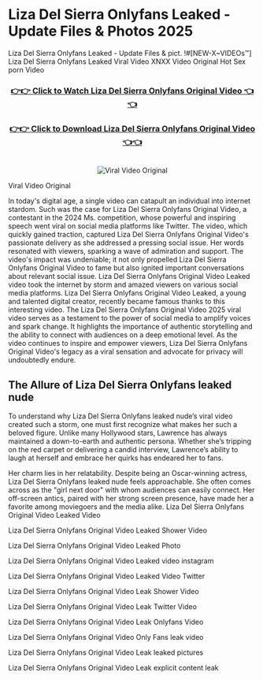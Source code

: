 # Liza Del Sierra Onlyfans Leaked - Update Files & Photos 2025

Liza Del Sierra Onlyfans Leaked - Update Files & pict. !#[NEW-X~VIDEOs™] Liza Del Sierra Onlyfans Leaked Viral Video XNXX Video Original Hot Sex porn Video
<br>
<div align="center">
<h3><a href="https://links2leaks.com?utm_source=lizadelsierra&utm_medium=gitlong" rel="nofollow">👉👉 Click to Watch Liza Del Sierra Onlyfans Original Video 👈👈</a></h3>
<h3><a href="https://links2leaks.com?utm_source=lizadelsierra&utm_medium=gitlong" rel="nofollow">👉👉 Click to Download Liza Del Sierra Onlyfans Original Video 👈👈</a></h3>
<br>
<a href="https://links2leaks.com?utm_source=lizadelsierra&utm_medium=gitlong" rel="nofollow"><img src="https://i.ibb.co/Gkj2r4b/banner.png" alt="Viral Video Original" style="max-width: 100%; display: inline-block;" data-target="animated-image.originalImage"></a>
</div>

Viral Video Original

In today's digital age, a single video can catapult an individual into internet stardom. Such was the case for Liza Del Sierra Onlyfans Original Video, a contestant in the 2024 Ms. competition, whose powerful and inspiring speech went viral on social media platforms like Twitter.
The video, which quickly gained traction, captured Liza Del Sierra Onlyfans Original Video's passionate delivery as she addressed a pressing social issue. Her words resonated with viewers, sparking a wave of admiration and support. The video's impact was undeniable; it not only propelled Liza Del Sierra Onlyfans Original Video to fame but also ignited important conversations about relevant social issue.
Liza Del Sierra Onlyfans Original Video Leaked video took the internet by storm and amazed viewers on various social media platforms. Liza Del Sierra Onlyfans Original Video Leaked, a young and talented digital creator, recently became famous thanks to this interesting video.
The Liza Del Sierra Onlyfans Original Video 2025 viral video serves as a testament to the power of social media to amplify voices and spark change. It highlights the importance of authentic storytelling and the ability to connect with audiences on a deep emotional level. As the video continues to inspire and empower viewers, Liza Del Sierra Onlyfans Original Video's legacy as a viral sensation and advocate for privacy will undoubtedly endure.

<h2>The Allure of Liza Del Sierra Onlyfans leaked nude</h2>


To understand why Liza Del Sierra Onlyfans leaked nude’s viral video created such a storm, one must first recognize what makes her such a beloved figure. Unlike many Hollywood stars, Lawrence has always maintained a down-to-earth and authentic persona. Whether she’s tripping on the red carpet or delivering a candid interview, Lawrence’s ability to laugh at herself and embrace her quirks has endeared her to fans.

Her charm lies in her relatability. Despite being an Oscar-winning actress, Liza Del Sierra Onlyfans leaked nude feels approachable. She often comes across as the "girl next door" with whom audiences can easily connect. Her off-screen antics, paired with her strong screen presence, have made her a favorite among moviegoers and the media alike.
Liza Del Sierra Onlyfans Original Video Leaked Video

Liza Del Sierra Onlyfans Original Video Leaked Shower Video

Liza Del Sierra Onlyfans Original Video Leaked Photo

Liza Del Sierra Onlyfans Original Video Leaked video instagram

Liza Del Sierra Onlyfans Original Video Leaked Video Twitter

Liza Del Sierra Onlyfans Original Video Leak Shower Video

Liza Del Sierra Onlyfans Original Video Leak Twitter Video

Liza Del Sierra Onlyfans Original Video Leak Onlyfans Video

Liza Del Sierra Onlyfans Original Video Only Fans leak video

Liza Del Sierra Onlyfans Original Video Leak leaked pictures

Liza Del Sierra Onlyfans Original Video Leak explicit content leak